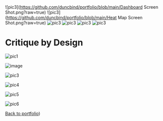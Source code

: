 ![pic3](https://github.com/duncbind/portfolio/blob/main/Dashboard Screen Shot.png?raw=true)
![pic3](https://github.com/duncbind/portfolio/blob/main/Heat Map Screen Shot.png?raw=true)
![pic3](https://github.com/duncbind/portfolio/blob/main/IMG_7926.JPEG?raw=true)
![pic3](https://github.com/duncbind/portfolio/blob/main/IMG_7927.JPEG?raw=true)
![pic3](https://github.com/duncbind/portfolio/blob/main/IMG_7928.JPEG?raw=true)
![pic3](https://github.com/duncbind/portfolio/blob/main/IMG_7929.JPEG?raw=true)



# **Critique by Design**

![pic1](IMG_7926.JPEG)

![image](IMG_7927.JPEG)

![pic3](https://github.com/duncbind/portfolio/blob/main/IMG_7927.JPEG?raw=true)

![pic4](https://github.com/duncbind/portfolio/blob/12efc883d15f04d84757f63ec180decce3543acd/IMG_7928.JPEG)

![pic5](https://github.com/duncbind/portfolio/blob/d648273dd0b73a7a9b8549298c843e6dcfd4814a/IMG_7927.JPEG)

![pic6](https://github.com/duncbind/portfolio/blob/d648273dd0b73a7a9b8549298c843e6dcfd4814a/IMG_7929.JPEG)


<div class="flourish-embed flourish-chart" data-src="visualisation/11849289"><script src="https://public.flourish.studio/resources/embed.js"></script></div>


[Back to portfolio](https://duncbind.github.io/portfolio/))
